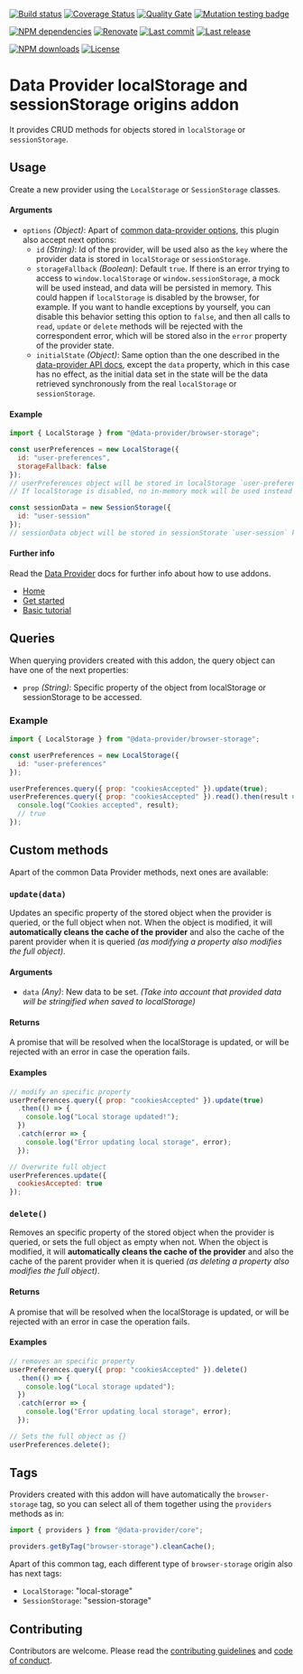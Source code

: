 [![Build status][build-image]][build-url] [![Coverage Status][coveralls-image]][coveralls-url] [![Quality Gate][quality-gate-image]][quality-gate-url] [![Mutation testing badge](https://img.shields.io/endpoint?style=flat&url=https%3A%2F%2Fbadge-api.stryker-mutator.io%2Fgithub.com%2Fdata-provider%2Fbrowser-storage%2Fmaster)](https://dashboard.stryker-mutator.io/reports/github.com/data-provider/browser-storage/master)

[![NPM dependencies][npm-dependencies-image]][npm-dependencies-url] [![Renovate](https://img.shields.io/badge/renovate-enabled-brightgreen.svg)](https://renovatebot.com) [![Last commit][last-commit-image]][last-commit-url] [![Last release][release-image]][release-url] 

[![NPM downloads][npm-downloads-image]][npm-downloads-url] [![License][license-image]][license-url]

# Data Provider localStorage and sessionStorage origins addon

It provides CRUD methods for objects stored in `localStorage` or `sessionStorage`.

## Usage

Create a new provider using the `LocalStorage` or `SessionStorage` classes.

#### Arguments

* `options` _(Object)_: Apart of [common data-provider options](https://www.data-provider.org/docs/api-provider), this plugin also accept next options:
  * `id` _(String)_: Id of the provider, will be used also as the `key` where the provider data is stored in `localStorage` or `sessionStorage`.
  * `storageFallback` _(Boolean)_: Default `true`. If there is an error trying to access to `window.localStorage` or `window.sessionStorage`, a mock will be used instead, and data will be persisted in memory. This could happen if `localStorage` is disabled by the browser, for example. If you want to handle exceptions by yourself, you can disable this behavior setting this option to `false`, and then all calls to `read`, `update` or `delete` methods will be rejected with the correspondent error, which will be stored also in the `error` property of the provider state.
  * `initialState` _(Object)_: Same option than the one described in the [data-provider API docs](https://www.data-provider.org/docs/api-provider), except the `data` property, which in this case has no effect, as the initial data set in the state will be the data retrieved synchronously from the real `localStorage` or `sessionStorage`.

#### Example

```javascript
import { LocalStorage } from "@data-provider/browser-storage";

const userPreferences = new LocalStorage({
  id: "user-preferences",
  storageFallback: false
});
// userPreferences object will be stored in localStorage `user-preferences` key.
// If localStorage is disabled, no in-memory mock will be used instead

const sessionData = new SessionStorage({
  id: "user-session"
});
// sessionData object will be stored in sessionStorate `user-session` key.
```

#### Further info

Read the [Data Provider][data-provider] docs for further info about how to use addons.

* [Home][data-provider]
* [Get started][get-started]
* [Basic tutorial][basic-tutorial]

## Queries

When querying providers created with this addon, the query object can have one of the next properties:

* `prop` _(String)_: Specific property of the object from localStorage or sessionStorage to be accessed.

### Example

```javascript
import { LocalStorage } from "@data-provider/browser-storage";

const userPreferences = new LocalStorage({
  id: "user-preferences"
});

userPreferences.query({ prop: "cookiesAccepted" }).update(true);
userPreferences.query({ prop: "cookiesAccepted" }).read().then(result => {
  console.log("Cookies accepted", result);
  // true
});
```

## Custom methods

Apart of the common Data Provider methods, next ones are available:

### `update(data)`

Updates an specific property of the stored object when the provider is queried, or the full object when not. When the object is modified, it will __automatically cleans the cache of the provider__ and also the cache of the parent provider when it is queried _(as modifying a property also modifies the full object)_.

#### Arguments

* `data` _(Any)_: New data to be set. _(Take into account that provided data will be stringified when saved to localStorage)_

#### Returns

A promise that will be resolved when the localStorage is updated, or will be rejected with an error in case the operation fails.

#### Examples

```javascript
// modify an specific property
userPreferences.query({ prop: "cookiesAccepted" }).update(true)
  .then(() => {
    console.log("Local storage updated!");
  })
  .catch(error => {
    console.log("Error updating local storage", error);
  });
```

```javascript
// Overwrite full object
userPreferences.update({
  cookiesAccepted: true
});
```

### `delete()`

Removes an specific property of the stored object when the provider is queried, or sets the full object as empty when not. When the object is modified, it will __automatically cleans the cache of the provider__ and also the cache of the parent provider when it is queried _(as deleting a property also modifies the full object)_.

#### Returns

A promise that will be resolved when the localStorage is updated, or will be rejected with an error in case the operation fails.

#### Examples

```javascript
// removes an specific property
userPreferences.query({ prop: "cookiesAccepted" }).delete()
  .then(() => {
    console.log("Local storage updated");
  })
  .catch(error => {
    console.log("Error updating local storage", error);
  });
```

```javascript
// Sets the full object as {}
userPreferences.delete();
```

## Tags

Providers created with this addon will have automatically the `browser-storage` tag, so you can select all of them together using the `providers` methods as in:

```javascript
import { providers } from "@data-provider/core";

providers.getByTag("browser-storage").cleanCache();
```

Apart of this common tag, each different type of `browser-storage` origin also has next tags:

* `LocalStorage`: "local-storage"
* `SessionStorage`: "session-storage"

## Contributing

Contributors are welcome.
Please read the [contributing guidelines](.github/CONTRIBUTING.md) and [code of conduct](.github/CODE_OF_CONDUCT.md).

[data-provider]: https://www.data-provider.org
[get-started]: https://www.data-provider.org/docs/getting-started
[basic-tutorial]: https://www.data-provider.org/docs/basics-intro

[coveralls-image]: https://coveralls.io/repos/github/data-provider/browser-storage/badge.svg
[coveralls-url]: https://coveralls.io/github/data-provider/browser-storage
[build-image]: https://github.com/data-provider/browser-storage/workflows/build/badge.svg?branch=master
[build-url]: https://github.com/data-provider/browser-storage/actions?query=workflow%3Abuild+branch%3Amaster
[last-commit-image]: https://img.shields.io/github/last-commit/data-provider/browser-storage.svg
[last-commit-url]: https://github.com/data-provider/browser-storage/commits
[license-image]: https://img.shields.io/npm/l/@data-provider/browser-storage.svg
[license-url]: https://github.com/data-provider/browser-storage/blob/master/LICENSE
[npm-downloads-image]: https://img.shields.io/npm/dm/@data-provider/browser-storage.svg
[npm-downloads-url]: https://www.npmjs.com/package/@data-provider/browser-storage
[npm-dependencies-image]: https://img.shields.io/david/data-provider/browser-storage.svg
[npm-dependencies-url]: https://david-dm.org/data-provider/browser-storage
[quality-gate-image]: https://sonarcloud.io/api/project_badges/measure?project=data-provider_browser-storage&metric=alert_status
[quality-gate-url]: https://sonarcloud.io/dashboard?id=data-provider_browser-storage
[release-image]: https://img.shields.io/github/release-date/data-provider/browser-storage.svg
[release-url]: https://github.com/data-provider/browser-storage/releases
